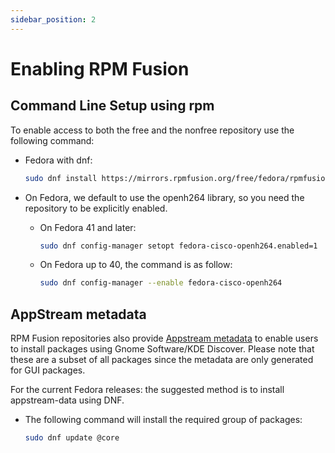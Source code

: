 ```yaml
---
sidebar_position: 2
---
```


# Enabling RPM Fusion

## Command Line Setup using rpm

To enable access to both the free and the nonfree repository use the following command:

- Fedora with dnf:

  ```bash
  sudo dnf install https://mirrors.rpmfusion.org/free/fedora/rpmfusion-free-release-$(rpm -E %fedora).noarch.rpm https://mirrors.rpmfusion.org/nonfree/fedora/rpmfusion-nonfree-release-$(rpm -E %fedora).noarch.rpm
  ```

- On Fedora, we default to use the openh264 library, so you need the repository to be explicitly enabled.

  - On Fedora 41 and later:

    ```bash
    sudo dnf config-manager setopt fedora-cisco-openh264.enabled=1
    ```

  - On Fedora up to 40, the command is as follow:
    ```bash
    sudo dnf config-manager --enable fedora-cisco-openh264
    ```

## AppStream metadata

RPM Fusion repositories also provide [Appstream metadata](https://www.freedesktop.org/wiki/Distributions/AppStream/) to enable users to install packages using Gnome Software/KDE Discover. Please note that these are a subset of all packages since the metadata are only generated for GUI packages.

For the current Fedora releases: the suggested method is to install appstream-data using DNF.

- The following command will install the required group of packages:

  ```bash
  sudo dnf update @core
  ```
